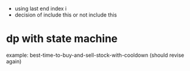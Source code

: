 - using last end index i
- decision of include this or not include this


# dp with state machine
example: best-time-to-buy-and-sell-stock-with-cooldown
(should revise again)
